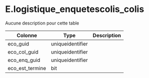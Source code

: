 # E.logistique_enquetescolis_colis

Aucune description pour cette table

Colonne|Type|Description
---|---|---
eco_guid|uniqueidentifier|
eco_col_guid|uniqueidentifier|
eco_enq_guid|uniqueidentifier|
eco_est_termine|bit|
